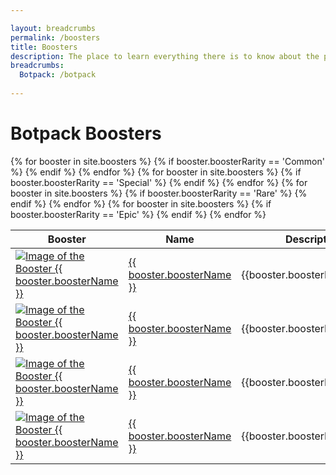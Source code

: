 ```yaml
---

layout: breadcrumbs
permalink: /boosters
title: Boosters
description: The place to learn everything there is to know about the powerful Boosters you can find and use in Botworld Adventure!
breadcrumbs:
  Botpack: /botpack
  
---
```



# Botpack Boosters

<table class="collection-list">
  <thead>
    <tr>
      <th>Booster</th>
      <th>Name</th>
      <th>Description</th>
      <th>Overview</th>
    </tr>
  </thead>
  <tbody>
    {% for booster in site.boosters %}
	    {% if booster.boosterRarity == 'Common' %}
		  <tr class="collection-list-entry rarity_{{booster.boosterRarity}}">
		      <td class="table-pic">
			 <a href="{{ site.baseurl }}{{ booster.url }}" title="Everything about the Booster {{ booster.boosterName }}"> 
				<img src="{{ booster.imageUrl }}" alt="Image of the Booster {{ booster.boosterName }}"> 
			 </a>
		      </td>
		      <td>
			      <a href="{{ site.baseurl }}{{ booster.url }}" title="Everything about the Booster {{ booster.boosterName }}"> {{ booster.boosterName }} </a>
		      </td>
					<td class="overview">{{booster.boosterDescription}}</td>
		      <td class="overview">{{booster.boosterOpinion}}</td>
		    </tr>
		{% endif %}
    {% endfor %}
    {% for booster in site.boosters %}
	    {% if booster.boosterRarity == 'Special' %}
		  <tr class="collection-list-entry rarity_{{booster.boosterRarity}}">
		      <td class="table-pic">
					 <a href="{{ site.baseurl }}{{ booster.url }}" title="Everything about the Booster {{ booster.boosterName }}"> 
						<img src="{{ booster.imageUrl }}" alt="Image of the Booster {{ booster.boosterName }}"> 
					 </a>
		      </td>
		      <td>
			      <a href="{{ site.baseurl }}{{ booster.url }}" title="Everything about the Booster {{ booster.boosterName }}"> {{ booster.boosterName }} </a>
		      </td>
					<td class="overview">{{booster.boosterDescription}}</td>
		      <td class="overview">{{booster.boosterOpinion}}</td>
		    </tr>
		{% endif %}
    {% endfor %}
    {% for booster in site.boosters %}
	    {% if booster.boosterRarity == 'Rare' %}
		  <tr class="collection-list-entry rarity_{{booster.boosterRarity}}">
		      <td class="table-pic">
			 <a href="{{ site.baseurl }}{{ booster.url }}" title="Everything about the Booster {{ booster.boosterName }}"> 
				<img src="{{ booster.imageUrl }}" alt="Image of the Booster {{ booster.boosterName }}"> 
			 </a>
		      </td>
		      <td>
			      <a href="{{ site.baseurl }}{{ booster.url }}" title="Everything about the Booster {{ booster.boosterName }}"> {{ booster.boosterName }} </a>
		      </td>
					<td class="overview">{{booster.boosterDescription}}</td>
		      <td class="overview">{{booster.boosterOpinion}}</td>
		    </tr>
		{% endif %}
    {% endfor %}
    {% for booster in site.boosters %}
	    {% if booster.boosterRarity == 'Epic' %}
		  <tr class="collection-list-entry rarity_{{booster.boosterRarity}}">
		      <td class="table-pic">
			 <a href="{{ site.baseurl }}{{ booster.url }}" title="Everything about the Booster {{ booster.boosterName }}"> 
				<img src="{{ booster.imageUrl }}" alt="Image of the Booster {{ booster.boosterName }}"> 
			 </a>
		      </td>
		      <td>
			      <a href="{{ site.baseurl }}{{ booster.url }}" title="Everything about the Booster {{ booster.boosterName }}"> {{ booster.boosterName }} </a>
		      </td>
					<td class="overview">{{booster.boosterDescription}}</td>
		      <td class="overview">{{booster.boosterOpinion}}</td>
		    </tr>
		{% endif %}
    {% endfor %}
  </tbody>
</table>


<div markdown="1" class=" ghcms ghcms-main">


</div>
